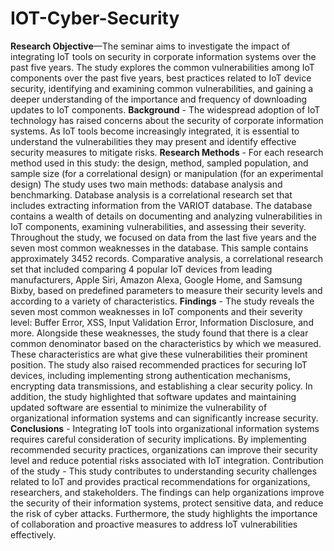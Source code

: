 # IOT-Cyber-Security
**Research Objective**—The seminar aims to investigate the impact of integrating IoT tools on security in corporate information systems over the past five years. The study explores the common vulnerabilities among IoT components over the past five years, best practices related to IoT device security, identifying and examining common vulnerabilities, and gaining a deeper understanding of the importance and frequency of downloading updates to IoT components.
**Background** - The widespread adoption of IoT technology has raised concerns about the security of corporate information systems. As IoT tools become increasingly integrated, it is essential to understand the vulnerabilities they may present and identify effective security measures to mitigate risks.
**Research Methods** - For each research method used in this study: the design, method, sampled population, and sample size (for a correlational design) or manipulation (for an experimental design)
The study uses two main methods: database analysis and benchmarking.
Database analysis is a correlational research set that includes extracting information from the VARIOT database. The database contains a wealth of details on documenting and analyzing vulnerabilities in IoT components, examining vulnerabilities, and assessing their severity. Throughout the study, we focused on data from the last five years and the seven most common weaknesses in the database. This sample contains approximately 3452 records.
Comparative analysis, a correlational research set that included comparing 4 popular IoT devices from leading manufacturers, Apple Siri, Amazon Alexa, Google Home, and Samsung Bixby, based on predefined parameters to measure their security levels and according to a variety of characteristics.
**Findings** - The study reveals the seven most common weaknesses in IoT components and their severity level: Buffer Error, XSS, Input Validation Error, Information Disclosure, and more. Alongside these weaknesses, the study found that there is a clear common denominator based on the characteristics by which we measured. These characteristics are what give these vulnerabilities their prominent position. The study also raised recommended practices for securing IoT devices, including implementing strong authentication mechanisms, encrypting data transmissions, and establishing a clear security policy. In addition, the study highlighted that software updates and maintaining updated software are essential to minimize the vulnerability of organizational information systems and can significantly increase security.
**Conclusions** - Integrating IoT tools into organizational information systems requires careful consideration of security implications. By implementing recommended security practices, organizations can improve their security level and reduce potential risks associated with IoT integration.
Contribution of the study - This study contributes to understanding security challenges related to IoT and provides practical recommendations for organizations, researchers, and stakeholders. The findings can help organizations improve the security of their information systems, protect sensitive data, and reduce the risk of cyber attacks. Furthermore, the study highlights the importance of collaboration and proactive measures to address IoT vulnerabilities effectively.
